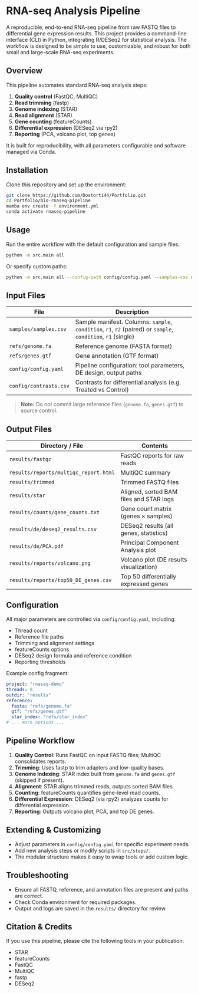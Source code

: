 # RNA-seq Analysis Pipeline

A reproducible, end-to-end RNA-seq pipeline from raw FASTQ files to differential gene expression results. This project provides a command-line interface (CLI) in Python, integrating R/DESeq2 for statistical analysis. The workflow is designed to be simple to use, customizable, and robust for both small and large-scale RNA-seq experiments.

## Overview

This pipeline automates standard RNA-seq analysis steps:

1. **Quality control** (FastQC, MultiQC)
2. **Read trimming** (fastp)
3. **Genome indexing** (STAR)
4. **Read alignment** (STAR)
5. **Gene counting** (featureCounts)
6. **Differential expression** (DESeq2 via rpy2)
7. **Reporting** (PCA, volcano plot, top genes)

It is built for reproducibility, with all parameters configurable and software managed via Conda.

## Installation

Clone this repository and set up the environment:

```bash
git clone https://github.com/Dostorti44/Portfolio.git
cd Portfolio/bio-rnaseq-pipeline
mamba env create -f environment.yml
conda activate rnaseq-pipeline
```

## Usage

Run the entire workflow with the default configuration and sample files:

```bash
python -m src.main all
```

Or specify custom paths:

```bash
python -m src.main all --config-path config/config.yaml --samples-csv samples/samples.csv
```

## Input Files

| File                           | Description                                                                                           |
|---------------------------------|-------------------------------------------------------------------------------------------------------|
| `samples/samples.csv`           | Sample manifest. Columns: `sample`, `condition`, `r1`, `r2` (paired) or `sample`, `condition`, `r1` (single) |
| `refs/genome.fa`                | Reference genome (FASTA format)                                                                       |
| `refs/genes.gtf`                | Gene annotation (GTF format)                                                                          |
| `config/config.yaml`            | Pipeline configuration: tool parameters, DE design, output paths                                      |
| `config/contrasts.csv`          | Contrasts for differential analysis (e.g. Treated vs Control)                                         |

> **Note:** Do not commit large reference files (`genome.fa`, `genes.gtf`) to source control.

## Output Files

| Directory / File                       | Contents                                                               |
|-----------------------------------------|------------------------------------------------------------------------|
| `results/fastqc`                       | FastQC reports for raw reads                                           |
| `results/reports/multiqc_report.html`   | MultiQC summary                                                        |
| `results/trimmed`                      | Trimmed FASTQ files                                                    |
| `results/star`                         | Aligned, sorted BAM files and STAR logs                                |
| `results/counts/gene_counts.txt`        | Gene count matrix (genes × samples)                                    |
| `results/de/deseq2_results.csv`         | DESeq2 results (all genes, statistics)                                 |
| `results/de/PCA.pdf`                    | Principal Component Analysis plot                                      |
| `results/reports/volcano.png`           | Volcano plot (DE results visualization)                                |
| `results/reports/top50_DE_genes.csv`    | Top 50 differentially expressed genes                                  |

## Configuration

All major parameters are controlled via `config/config.yaml`, including:

- Thread count
- Reference file paths
- Trimming and alignment settings
- featureCounts options
- DESeq2 design formula and reference condition
- Reporting thresholds

Example config fragment:

```yaml
project: "rnaseq-demo"
threads: 8
outdir: "results"
reference:
  fasta: "refs/genome.fa"
  gtf: "refs/genes.gtf"
  star_index: "refs/star_index"
# ... more options ...
```

## Pipeline Workflow

1. **Quality Control**: Runs FastQC on input FASTQ files; MultiQC consolidates reports.
2. **Trimming**: Uses fastp to trim adapters and low-quality bases.
3. **Genome Indexing**: STAR index built from `genome.fa` and `genes.gtf` (skipped if present).
4. **Alignment**: STAR aligns trimmed reads, outputs sorted BAM files.
5. **Counting**: featureCounts quantifies gene-level read counts.
6. **Differential Expression**: DESeq2 (via rpy2) analyzes counts for differential expression.
7. **Reporting**: Outputs volcano plot, PCA, and top DE genes.

## Extending & Customizing

- Adjust parameters in `config/config.yaml` for specific experiment needs.
- Add new analysis steps or modify scripts in `src/steps/`.
- The modular structure makes it easy to swap tools or add custom logic.

## Troubleshooting

- Ensure all FASTQ, reference, and annotation files are present and paths are correct.
- Check Conda environment for required packages.
- Output and logs are saved in the `results/` directory for review.

## Citation & Credits

If you use this pipeline, please cite the following tools in your publication:

- STAR
- featureCounts
- FastQC
- MultiQC
- fastp
- DESeq2

